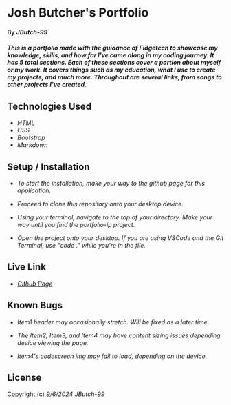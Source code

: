 # Josh Butcher's Portfolio

#### By _**JButch-99**_

#### _This is a portfolio made with the guidance of Fidgetech to showcase my knowledge, skills, and how far I've came along in my coding journey. It has 5 total sections. Each of these sections cover a portion about myself or my work. It covers things such as my education, what I use to create my projects, and much more.  Throughout are several links, from songs to other projects I've created._

## Technologies Used 

* _HTML_
* _CSS_
* _Bootstrap_
* _Markdown_

## Setup / Installation

* _To start the installation, make your way to the github page for this application._

* _Proceed to clone this repository onto your desktop device._

* _Using your terminal, navigate to the top of your directory. Make your way until you find the portfolio-ip project._

* _Open the project onto your desktop. If you are using VSCode and the Git Terminal, use "code ." while you're in the file._

## Live Link

* _[Github Page](https://jbutch-99.github.io/portfolio_ip/)_

## Known Bugs

* _Item1 header may occasionally stretch. Will be fixed as a later time._

* _The Item2, Item3, and Item4 may have content sizing issues depending device viewing the page._

* _Item4's codescreen img may fail to load, depending  on the device._

## License

Copyright (c) _9/6/2024_ _JButch-99_